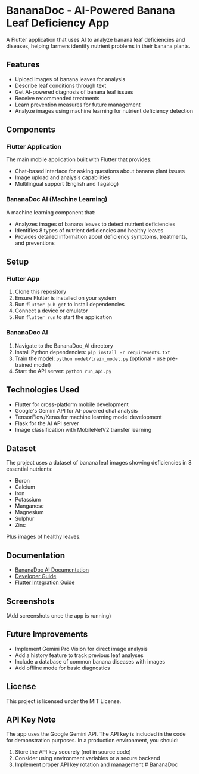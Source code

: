 # BananaDoc - AI-Powered Banana Leaf Deficiency App

A Flutter application that uses AI to analyze banana leaf deficiencies and diseases, helping farmers identify nutrient problems in their banana plants.

## Features

- Upload images of banana leaves for analysis
- Describe leaf conditions through text
- Get AI-powered diagnosis of banana leaf issues
- Receive recommended treatments
- Learn prevention measures for future management
- Analyze images using machine learning for nutrient deficiency detection

## Components

### Flutter Application
The main mobile application built with Flutter that provides:
- Chat-based interface for asking questions about banana plant issues
- Image upload and analysis capabilities
- Multilingual support (English and Tagalog)

### BananaDoc AI (Machine Learning)
A machine learning component that:
- Analyzes images of banana leaves to detect nutrient deficiencies
- Identifies 8 types of nutrient deficiencies and healthy leaves
- Provides detailed information about deficiency symptoms, treatments, and preventions

## Setup

### Flutter App
1. Clone this repository
2. Ensure Flutter is installed on your system
3. Run `flutter pub get` to install dependencies
4. Connect a device or emulator
5. Run `flutter run` to start the application

### BananaDoc AI
1. Navigate to the BananaDoc_AI directory
2. Install Python dependencies: `pip install -r requirements.txt`
3. Train the model: `python model/train_model.py` (optional - use pre-trained model)
4. Start the API server: `python run_api.py`

## Technologies Used

- Flutter for cross-platform mobile development
- Google's Gemini API for AI-powered chat analysis
- TensorFlow/Keras for machine learning model development
- Flask for the AI API server
- Image classification with MobileNetV2 transfer learning

## Dataset

The project uses a dataset of banana leaf images showing deficiencies in 8 essential nutrients:
- Boron
- Calcium
- Iron
- Potassium
- Manganese
- Magnesium
- Sulphur
- Zinc

Plus images of healthy leaves.

## Documentation

- [BananaDoc AI Documentation](BananaDoc_AI/README.md)
- [Developer Guide](BananaDoc_AI/docs/developer_guide.md)
- [Flutter Integration Guide](BananaDoc_AI/flutter_integration/README.md)

## Screenshots

(Add screenshots once the app is running)

## Future Improvements

- Implement Gemini Pro Vision for direct image analysis
- Add a history feature to track previous leaf analyses
- Include a database of common banana diseases with images
- Add offline mode for basic diagnostics

## License

This project is licensed under the MIT License.

## API Key Note

The app uses the Google Gemini API. The API key is included in the code for demonstration purposes. In a production environment, you should:

1. Store the API key securely (not in source code)
2. Consider using environment variables or a secure backend
3. Implement proper API key rotation and management # BananaDoc
